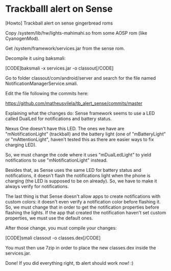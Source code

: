 Trackballl alert on Sense
==============
[Howto] Trackball alert on sense gingerbread roms

Copy /system/lib/hw/lights-mahimahi.so from some AOSP rom (like CyanogenMod).

Get /system/framework/services.jar from the sense rom.

Decompile it using baksmali:

[CODE]baksmali -x services.jar -o classout[/CODE]

Go to folder classout/com/android/server and search for the file named NotificationManagerService.smali.

Edit the file following the commits here:

https://github.com/matheusvilela/tb_alert_sense/commits/master

Explaining what the changes do: Sense framework seems to use a LED called DualLed for notifications and battery status.

Nexus One doesn't have this LED. The ones we have are "mNotificationLight" (trackball) and the battery light (one of
"mBatteryLight" or "mAttentionLight", haven't tested this as there are easier ways to fix charging LED).
      
So, we must change the code where it uses "mDualLedLight" to yield notifications to use "mNotificationLight" instead.

Besides that, as Sense uses the same LED for battery status and notifications, it doesn't flash the notifications light
when the phone is charging (the LED is supposed to be on already). So, we have to make it always verify for notifications.

The last thing is that Sense doesn't allow apps to create notifications with custom colors: it doesn't even verify
a notification color before flashing it. So, we must change that in order to get the notification properties before
flashing the lights. If the app that created the notification haven't set custom properties, we must use the default ones.


After those change, you must compile your changes:

[CODE]smali classout -o classes.dex[/CODE]

You must then use 7zip in order to place the new classes.dex inside the services.jar.

Done! If you did everything right, tb alert should work now! :)
